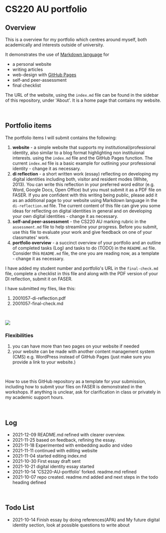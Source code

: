 # CS220 AU portfolio
## Overview
This is a overview for my portfolio which centres around myself, both academically and interests outside of university.

It demonstrates the use of [Markdown language](https://guides.github.com/features/mastering-markdown/) for
- a personal website
- writing articles
- web-design with [GitHub Pages](https://pages.github.com/)
- self-and peer-assessment
- final checklist 

The URL of the website, using the `index.md` file can be found in the sidebar of this repository, under 'About'. It is a home page that contains my website.

<br>

## Portfolio items
The portfolio items I will submit contains the following:

1. **website** - a simple website that supports my institutional/professional identity, also similar to a blog format highlighting non instituional interests. using the `index.md` file and the GitHub Pages function. The current `index.md` file is a basic example for outlining your professional identity - change it as necessary.
2. **di reflection** - a short written work (essay) reflecting on developing my digital identities including both, visitor and resident modes (White, 2013). You can write this reflection in your preferred word editor (e.g. Word, Google Docs, Open Office) but you must submit it as a PDF file on FASER. If you are confident with this writing being public, please add it as an additional page to your website using Markdown language in the `di-reflection.md` file. The current content of this file can give you some ideas for reflecting on digital identities in general and on developing your own digital identities - change it as necessary.
3. **self-and peer-assessment** - the CS220 AU marking rubric in the `assessment.md` file to help streamline your progress. Before you submit, use this file to evaluate your work and give feedback on one of your classmates' work.
4. **portfolio overview** - a succinct overview of your portfolio and an outline of completed tasks (Log) and tasks to do (TODO) in the `README.md` file. Consider this `README.md` file, the one you are reading now, as a template - change it as necessary.

I have added my student number and portfolio's URL in the `final-check.md` file, complete a checklist in this file and along with the PDF version of your DI reflection, submit it on FASER. 

I have submitted my files, like this:

1. 2001057-di-reflection.pdf
2. 2001057-final-check.md

<br> 

![](assets/img/portfolio-graph.png)


### Flexibilities 
1. you can have more than two pages on your website if needed
2. your website can be made with another content management system (CMS) e.g. WordPress instead of GitHub Pages (just make sure you provide a link to your website.)

<br> 

How to use this GitHub repository as a template for your submission, including how to submit your files on FASER is demonstrated in the workshops. If anything is unclear, ask for clarification in class or privately in my academic support hours. 

<br>

## Log
- 2021-12-09 README.md refined with clearer overview.
- 2021-11-25 based on feedback, refining the essay.
- 2021-11-18 Experimented with embedding audio and video
- 2021-11-11 continued with editing website
- 2021-11-04 started editing index.md
- 2021-10-30 First essay draft sent
- 2021-10-21 digital identity essay started
- 2021-10-14 'CS220-AU-portfolio' forked. readme.md refined
- 2021-10-07 repo created. readme.md added and next steps in the todo heading defined
<br>

## Todo List
- 2021-10-14 Finish essay by doing references(APA) and My future digital identity section, look at possible questions to write about

<br>
